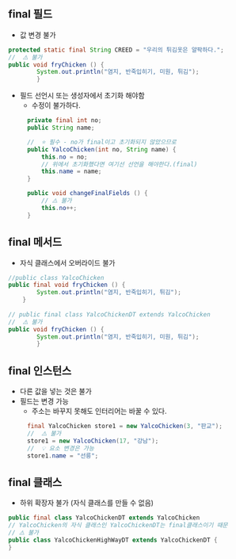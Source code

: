 ## final 필드
- 값 변경 불가
```java
protected static final String CREED = "우리의 튀김옷은 얄팍하다.";
//  ⚠️ 불가
public void fryChicken () {
        System.out.println("염지, 반죽입히기, 미원, 튀김");
        }

```
- 필드 선언시 또는 생성자에서 초기화 해야함
  - 수정이 불가하다.
  ```java
    private final int no;
    public String name;

    //  ⭐️ 필수 - no가 final이고 초기화되지 않았으므로
    public YalcoChicken(int no, String name) {
        this.no = no;
        // 위에서 초기화했다면 여기선 선언을 해야한다.(final)
        this.name = name;
    }

    public void changeFinalFields () {
        // ⚠️ 불가
        this.no++;
    }
  ```


## final 메서드
- 자식 클래스에서 오버라이드 불가  
```java
//public class YalcoChicken 
public final void fryChicken () {
        System.out.println("염지, 반죽입히기, 튀김");
    }
    
// public final class YalcoChickenDT extends YalcoChicken
//  ⚠️ 불가
public void fryChicken () {
        System.out.println("염지, 반죽입히기, 미원, 튀김");
        }
```
## final 인스턴스
- 다른 값을 넣는 것은 불가
- 필드는 변경 가능
  - 주소는 바꾸지 못해도 인터리어는 바꿀 수 있다.  
  ```java
    final YalcoChicken store1 = new YalcoChicken(3, "판교");
    //  ⚠️ 불가
    store1 = new YalcoChicken(17, "강남");
    //  💡 요소 변경은 가능
    store1.name = "선릉";
  ```

## final 클래스
- 하위 확장자 불가 (자식 클래스를 만들 수 없음)
```java
public final class YalcoChickenDT extends YalcoChicken
// YalcoChicken의 자식 클래스인 YalcoChickenDT는 final클래스이기 때문
// ⚠️ 불가
public class YalcoChickenHighWayDT extends YalcoChickenDT {
}
```